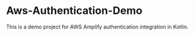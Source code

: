 # Aws-Authentication-Demo
This is a demo project for AWS Amplify authentication integration in Kotlin.
